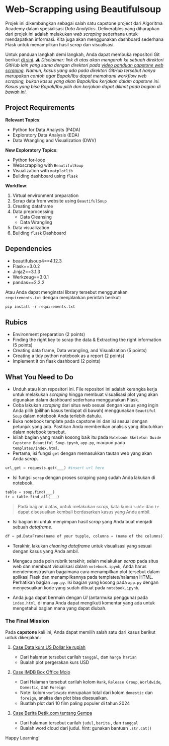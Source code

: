 # Web-Scrapping using Beautifulsoup

Projek ini dikembangkan sebagai salah satu capstone project dari Algoritma Academy dalam spesialisasi _Data Analytics_. Deliverables yang diharapkan dari projek ini adalah melakukan _web scraping_ sederhana untuk mendapatkan informasi. Kita juga akan menggunakan dashboard sederhana Flask untuk menampilkan hasil _scrap_ dan visualisasi.

Untuk panduan langkah demi langkah, Anda dapat membuka repositori Git berikut [di sini](https://github.com/t3981-h/Webscrapping-with-BeautifulSoup "Web Scraping with Beautiful Soup"). *⚠️ Disclaimer: link di atas akan mengarah ke sebuah direktori GitHub lain yang sama dengan direktori pada [video panduan capstone web scraping](https://drive.google.com/drive/u/4/folders/1GyRYIUgaREwcz5FT76UDNyobLSrnERgw). Namun, kasus yang ada pada direktori GitHub tersebut hanya merupakan contoh agar Bapak/Ibu dapat memahami workflow web scraping, bukan kasus yang akan Bapak/Ibu kerjakan dalam capstone ini. Kasus yang bisa Bapak/Ibu pilih dan kerjakan dapat dilihat pada bagian di bawah ini.*

## Project Requirements

**Relevant Topics**:
- Python for Data Analysts (P4DA)
- Exploratory Data Analysis (EDA)
- Data Wrangling and Visualization (DWV)

**New Exploratory Topics**:
- Python for-loop
- Webscrapping with `BeautifulSoup`
- Visualization with `matplotlib`
- Building dashboard using `flask`

**Workflow**:
1. Virtual environment preparation
2. Scrap data from website using `BeautifulSoup`
3. Creating dataframe
4. Data preprocessing
   - Data Cleansing
   - Data Wrangling
5. Data visualization
6. Building `flask` Dashboard

## Dependencies

- beautifulsoup4==4.12.3
- Flask==3.0.2
- Jinja2==3.1.3
- Werkzeug==3.0.1
- pandas==2.2.2

Atau Anda dapat menginstal library tersebut menggunakan `requirements.txt` dengan menjalankan perintah berikut:

```python
pip install -r requirements.txt
```

## Rubics

- Environment preparation (2 points)
- Finding the right key to scrap the data & Extracting the right information (5 points)
- Creating data frame, Data wrangling, and Visualization (5 points)
- Creating a tidy python notebook as a report (2 points)
- Implement it on flask dashboard (2 points)

## What You Need to Do

- Unduh atau klon repositori ini. File repositori ini adalah kerangka kerja untuk melakukan _scraping_ hingga membuat visualisasi plot yang akan digunakan dalam dashboard sederhana menggunakan Flask.
- Coba lakukan _scraping_ dari situs web sesuai dengan kasus yang ingin Anda pilih (pilihan kasus terdapat di bawah) menggunakan `Beautiful Soup` dalam notebook Anda terlebih dahulu.
- Buka notebook template pada capstone ini dan isi sesuai dengan petunjuk yang ada. Pastikan Anda memberikan analisis yang dibutuhkan dalam notebook tersebut.
- Isilah bagian yang masih kosong baik itu pada `Notebook Skeleton Guide Capstone Beautiful Soup.ipynb`, `app.py`, maupun pada `templates/index.html`.
- Pertama, isi fungsi `get` dengan memasukkan tautan web yang akan Anda _scrap_.

```python
url_get = requests.get(___) #insert url here
```

- Isi fungsi `scrap` dengan proses scraping yang sudah Anda lakukan di notebook.

```python
table = soup.find(___)
tr = table.find_all(___)
```

> Pada bagian diatas, untuk melakukan _scrap_, kata kunci `table` dan `tr` dapat disesuaikan kembali berdasarkan kasus yang Anda ambil.

- Isi bagian ini untuk menyimpan hasil _scrap_ yang Anda buat menjadi sebuah _dataframe_.

```python
df = pd.DataFrame(name of your tupple, columns = (name of the columns))
```

- Terakhir, lakukan _cleaning dataframe_ untuk visualisasi yang sesuai dengan kasus yang Anda ambil.

- Mengacu pada poin rubrik terakhir, selain melakukan _scrap_ pada situs web dan membuat visualisasi dalam `notebook.ipynb`, Anda harus mendemonstrasikan bagaimana cara menampilkan plot tersebut dalam aplikasi Flask dan menampilkannya pada templates/halaman HTML. Perhatikan bagian `app.py`. Isi bagian yang kosong pada `app.py` dengan menyesuaikan kode yang sudah dibuat pada `notebook.ipynb`.

- Anda juga dapat bermain dengan _UI_ (antarmuka pengguna) pada `index.html`, di mana Anda dapat mengikuti komentar yang ada untuk mengetahui bagian mana yang dapat diubah.

### The Final Mission

Pada **capstone** kali ini, Anda dapat memilih salah satu dari kasus berikut untuk dikerjakan:

1. [Case Data kurs US Dollar ke rupiah](https://www.exchange-rates.org/exchange-rate-history/usd-idr)

   - Dari halaman tersebut carilah `tanggal`, dan `harga harian`
   - Bualah plot pergerakan kurs USD

2. [Case IMDB Box Office Mojo](https://www.boxofficemojo.com/year/world/)

   - Dari Halaman tersebut carilah kolom `Rank`, `Release Group`, `Worldwide`, `Domestic`, dan `Foreign`
   - Note: kolom `worldwide` merupakan total dari kolom `domestic` dan `foreign`, analisa dan plot bisa disesuaikan.
   - Buatlah plot dari 10 film paling populer di tahun 2024

3. [Case Berita Detik.com tentang Gempa](https://www.detik.com/search/searchall?query=gempa)
   - Dari halaman tersebut carilah `judul`, `berita` , dan `tanggal`
   - Bualah word cloud dari judul. hint: gunakan bantuan `.str.cat()`

Happy Learning!
